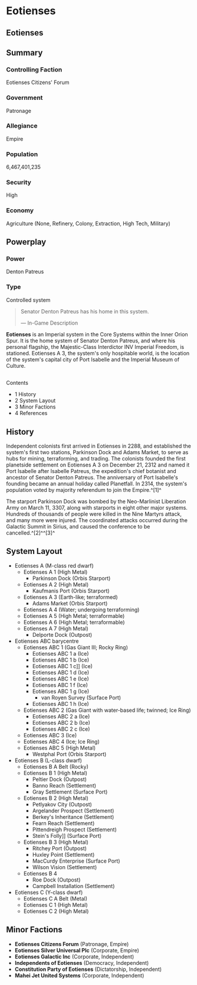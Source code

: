 # Eotienses
## Eotienses

		

## Summary

### Controlling Faction

Eotienses Citizens' Forum

### Government

Patronage

### Allegiance

Empire

### Population

6,467,401,235

### Security

High

### Economy

Agriculture (None, Refinery, Colony, Extraction, High Tech, Military)

## Powerplay

### Power

Denton Patreus

### Type

Controlled system

> 
> 
> Senator Denton Patreus has his home in this system.
> 
> 
> — In-Game Description
> 

**Eotienses** is an Imperial system in the Core Systems within the Inner Orion Spur. It is the home system of Senator Denton Patreus, and where his personal flagship, the Majestic-Class Interdictor INV Imperial Freedom, is stationed. Eotienses A 3, the system's only hospitable world, is the location of the system's capital city of Port Isabelle and the Imperial Museum of Culture.

## 

Contents

- 1 History
- 2 System Layout
- 3 Minor Factions
- 4 References

## History

Independent colonists first arrived in Eotienses in 2288, and established the system's first two stations, Parkinson Dock and Adams Market, to serve as hubs for mining, terraforming, and trading. The colonists founded the first planetside settlement on Eotienses A 3 on December 21, 2312 and named it Port Isabelle after Isabelle Patreus, the expedition's chief botanist and ancestor of Senator Denton Patreus. The anniversary of Port Isabelle's founding became an annual holiday called Planetfall. In 2314, the system's population voted by majority referendum to join the Empire.^[1]^

The starport Parkinson Dock was bombed by the Neo-Marlinist Liberation Army on March 11, 3307, along with starports in eight other major systems. Hundreds of thousands of people were killed in the Nine Martyrs attack, and many more were injured. The coordinated attacks occurred during the Galactic Summit in Sirius, and caused the conference to be cancelled.^[2]^^[3]^

## System Layout

- Eotienses A (M-class red dwarf)
    - Eotienses A 1 (High Metal)
        - Parkinson Dock (Orbis Starport)
    - Eotienses A 2 (High Metal)
        - Kaufmanis Port (Orbis Starport)
    - Eotienses A 3 (Earth-like; terraformed)
        - Adams Market (Orbis Starport)
    - Eotienses A 4 (Water; undergoing terraforming)
    - Eotienses A 5 (High Metal; terraformable)
    - Eotienses A 6 (High Metal; terraformable)
    - Eotienses A 7 (High Metal)
        - Delporte Dock (Outpost)
- Eotienses ABC barycentre
    - Eotienses ABC 1 (Gas Giant III; Rocky Ring)
        - Eotienses ABC 1 a (Ice)
        - Eotienses ABC 1 b (Ice)
        - Eotienses ABC 1 c]] (Ice)
        - Eotienses ABC 1 d (Ice)
        - Eotienses ABC 1 e (Ice)
        - Eotienses ABC 1 f (Ice)
        - Eotienses ABC 1 g (Ice)
            - van Royen Survey (Surface Port)
        - Eotienses ABC 1 h (Ice)
    - Eotienses ABC 2 (Gas Giant with water-based life; twinned; Ice Ring)
        - Eotienses ABC 2 a (Ice)
        - Eotienses ABC 2 b (Ice)
        - Eotienses ABC 2 c (Ice)
    - Eotienses ABC 3 (Ice)
    - Eotienses ABC 4 (Ice; Ice Ring)
    - Eotienses ABC 5 (High Metal)
        - Westphal Port (Orbis Starport)
- Eotienses B (L-class dwarf)
    - Eotienses B A Belt (Rocky)
    - Eotienses B 1 (High Metal)
        - Peltier Dock (Outpost)
        - Banno Reach (Settlement)
        - Gray Settlement (Surface Port)
    - Eotienses B 2 (High Metal)
        - Petlyakov City (Outpost)
        - Argelander Prospect (Settlement)
        - Berkey's Inheritance (Settlement)
        - Fearn Reach (Settlement)
        - Pittendreigh Prospect (Settlement)
        - Stein's Folly]] (Surface Port)
    - Eotienses B 3 (High Metal)
        - Ritchey Port (Outpost)
        - Huxley Point (Settlement)
        - MacCurdy Enterprise (Surface Port)
        - Wilson Vision (Settlement)
    - Eotienses B 4
        - Roe Dock (Outpost)
        - Campbell Installation (Settlement)
- Eotienses C (Y-class dwarf)
    - Eotienses C A Belt (Metal)
    - Eotienses C 1 (High Metal)
    - Eotienses C 2 (High Metal)

## Minor Factions

- **Eotienses Citizens Forum** (Patronage, Empire)
- **Eotienses Silver Universal Plc** (Corporate, Empire)
- **Eotienses Galactic Inc** (Corporate, Independent)
- **Independents of Eotienses** (Democracy, Independent)
- **Constitution Party of Eotienses** (Dictatorship, Independent)
- **Mahei Jet United Systems** (Corporate, Independent)